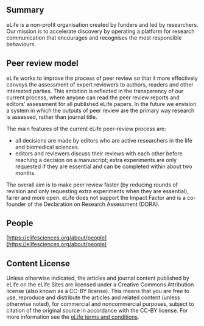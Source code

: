 ## Summary

eLife is a non-profit organisation created by funders and led by researchers. Our mission is to accelerate discovery by operating a platform for research communication that encourages and recognises the most responsible behaviours.

## Peer review model

eLife works to improve the process of peer review so that it more effectively conveys the assessment of expert reviewers to authors, readers and other interested parties. This ambition is reflected in the transparency of our current process, where anyone can read the peer review reports and editors' assessment for all published eLife papers. In the future we envision a system in which the outputs of peer review are the primary way research is assessed, rather than journal title.

The main features of the current eLife peer-review process are:

*   all decisions are made by editors who are active researchers in the life and biomedical sciences.
*   editors and reviewers discuss their reviews with each other before reaching a decision on a manuscript; extra experiments are only requested if they are essential and can be completed within about two months.

The overall aim is to make peer review faster (by reducing rounds of revision and only requesting extra experiments when they are essential), fairer and more open. eLife does not support the Impact Factor and is a co-founder of the Declaration on Research Assessment (DORA).

## People

[https://elifesciences.org/about/people](https://elifesciences.org/about/people)

## Content License

Unless otherwise indicated, the articles and journal content published by eLife on the eLife Sites are licensed under a Creative Commons Attribution license (also known as a CC-BY license). This means that you are free to use, reproduce and distribute the articles and related content (unless otherwise noted), for commercial and noncommercial purposes, subject to citation of the original source in accordance with the CC-BY license. For more information see the [eLife terms and conditions](https://elifesciences.org/terms).